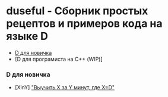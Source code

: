 # duseful - Сборник простых рецептов и примеров кода на языке D

* [D для новичка](#d-для-новичка)
* [D для програмиста на С++ (WIP)]


### D для новичка

* [XinY] ["Выучить X за Y минут, где X=D"](examples/xiny)
